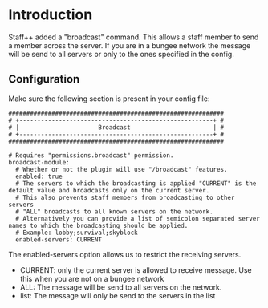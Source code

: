 # Introduction
Staff++ added a "broadcast" command. This allows a staff member to send a member across the server.
If you are in a bungee network the message will be send to all servers or only to the ones specified in the config.

## Configuration
Make sure the following section is present in your config file:

```
############################################################
# +------------------------------------------------------+ #
# |                      Broadcast                       | #
# +------------------------------------------------------+ #
############################################################

# Requires "permissions.broadcast" permission.
broadcast-module:
  # Whether or not the plugin will use "/broadcast" features.
  enabled: true
  # The servers to which the broadcasting is applied "CURRENT" is the default value and broadcasts only on the current server.
  # This also prevents staff members from broadcasting to other servers
  # "ALL" broadcasts to all known servers on the network.
  # Alternatively you can provide a list of semicolon separated server names to which the broadcasting should be applied.
  # Example: lobby;survival;skyblock
  enabled-servers: CURRENT
```

The enabled-servers option allows us to restrict the receiving servers. 
- CURRENT: only the current server is allowed to receive message. Use this when you are not on a bungee network
- ALL: The message will be send to all servers on the network.
- list: The message will only be send to the servers in the list